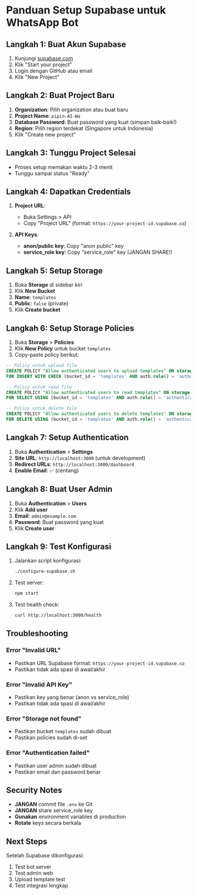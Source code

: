 # Panduan Setup Supabase untuk WhatsApp Bot

## Langkah 1: Buat Akun Supabase

1. Kunjungi [supabase.com](https://supabase.com)
2. Klik "Start your project"
3. Login dengan GitHub atau email
4. Klik "New Project"

## Langkah 2: Buat Project Baru

1. **Organization**: Pilih organization atau buat baru
2. **Project Name**: `pipin-AI-Wa`
3. **Database Password**: Buat password yang kuat (simpan baik-baik!)
4. **Region**: Pilih region terdekat (Singapore untuk Indonesia)
5. Klik "Create new project"

## Langkah 3: Tunggu Project Selesai

- Proses setup memakan waktu 2-3 menit
- Tunggu sampai status "Ready"

## Langkah 4: Dapatkan Credentials

1. **Project URL**: 
   - Buka Settings > API
   - Copy "Project URL" (format: `https://your-project-id.supabase.co`)

2. **API Keys**:
   - **anon/public key**: Copy "anon public" key
   - **service_role key**: Copy "service_role" key (JANGAN SHARE!)

## Langkah 5: Setup Storage

1. Buka **Storage** di sidebar kiri
2. Klik **New Bucket**
3. **Name**: `templates`
4. **Public**: `false` (private)
5. Klik **Create bucket**

## Langkah 6: Setup Storage Policies

1. Buka **Storage** > **Policies**
2. Klik **New Policy** untuk bucket `templates`
3. Copy-paste policy berikut:

```sql
-- Policy untuk upload file
CREATE POLICY "Allow authenticated users to upload templates" ON storage.objects
FOR INSERT WITH CHECK (bucket_id = 'templates' AND auth.role() = 'authenticated');

-- Policy untuk read file
CREATE POLICY "Allow authenticated users to read templates" ON storage.objects
FOR SELECT USING (bucket_id = 'templates' AND auth.role() = 'authenticated');

-- Policy untuk delete file
CREATE POLICY "Allow authenticated users to delete templates" ON storage.objects
FOR DELETE USING (bucket_id = 'templates' AND auth.role() = 'authenticated');
```

## Langkah 7: Setup Authentication

1. Buka **Authentication** > **Settings**
2. **Site URL**: `http://localhost:3000` (untuk development)
3. **Redirect URLs**: `http://localhost:3000/dashboard`
4. **Enable Email**: ✅ (centang)

## Langkah 8: Buat User Admin

1. Buka **Authentication** > **Users**
2. Klik **Add user**
3. **Email**: `admin@example.com`
4. **Password**: Buat password yang kuat
5. Klik **Create user**

## Langkah 9: Test Konfigurasi

1. Jalankan script konfigurasi:
   ```bash
   ./configure-supabase.sh
   ```

2. Test server:
   ```bash
   npm start
   ```

3. Test health check:
   ```bash
   curl http://localhost:3000/health
   ```

## Troubleshooting

### Error "Invalid URL"
- Pastikan URL Supabase format: `https://your-project-id.supabase.co`
- Pastikan tidak ada spasi di awal/akhir

### Error "Invalid API Key"
- Pastikan key yang benar (anon vs service_role)
- Pastikan tidak ada spasi di awal/akhir

### Error "Storage not found"
- Pastikan bucket `templates` sudah dibuat
- Pastikan policies sudah di-set

### Error "Authentication failed"
- Pastikan user admin sudah dibuat
- Pastikan email dan password benar

## Security Notes

- **JANGAN** commit file `.env` ke Git
- **JANGAN** share service_role key
- **Gunakan** environment variables di production
- **Rotate** keys secara berkala

## Next Steps

Setelah Supabase dikonfigurasi:
1. Test bot server
2. Test admin web
3. Upload template test
4. Test integrasi lengkap
